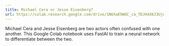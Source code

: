 ```yaml
---
title: Michael Cera or Jesse Eisenberg?
url: https://colab.research.google.com/drive/1N6XaE9WOC_ca_TDJH4X633Ujn0azMwkB?usp=sharing
---
```


Michael Cera and Jesse Eisenberg are two actors often confused with one another.
This Google Colab notebook uses FastAI to train a neural network to differentiate
between the two.
